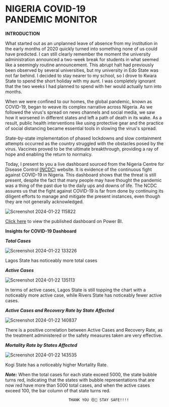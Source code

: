 # NIGERIA COVID-19 PANDEMIC MONITOR

**INTRODUCTION**

What started out as an unplanned leave of absence from my institution in the early months of 2020 quickly turned into something none of us could have predicted. I can still clearly remember the moment the university administration announced a two-week break for students in what seemed like a seemingly routine announcement. This abrupt halt had previously been observed by several universities, but my university in Edo State was not far behind. I decided to stay nearer to my school, so I drove to Kwara State to spend the short holiday with my aunt. I was completely ignorant that the two weeks I had planned to spend with her would actually turn into months.

When we were confined to our homes, the global pandemic, known as COVID-19, began to weave its complex narrative across Nigeria. As we followed the virus's spread on news channels and social media, we saw how it worsened in different states and left a path of death in its wake. As a result, public health interventions like using protective gear and the practice of social distancing became essential tools in slowing the virus's spread.

State-by-state implementation of phased lockdowns and slow containment attempts occurred as the country struggled with the obstacles posed by the virus. Vaccines proved to be the ultimate breakthrough, providing a ray of hope and enabling the return to normalcy.

Today, I present to you a live dashboard sourced from the Nigeria Centre for Disease Control [(NCDC)](https://covid19.ncdc.gov.ng/) website. It is evidence of the continuous fight against COVID-19 in Nigeria. This dashboard shows that the threat is still present, despite the fact that many people may have thought the pandemic was a thing of the past due to the daily ups and downs of life. The NCDC assures us that the fight against COVID-19 is far from done by continuing its diligent efforts to manage and mitigate the present instances, even though they are not generally acknowledged.

![Screenshot 2024-01-22 115822](https://github.com/Adekolaau/Polished-data-hub/assets/128713981/ecc9a866-bcea-4063-bdd0-3a7be34eadb0)

[Click here](https://app.powerbi.com/groups/me/reports/d685432d-20a2-4137-9d03-0c8fb744b4cb/ReportSection?experience=power-bi) to view the published dashboard on Power BI.

**Insights for COVID-19 Dashboard**

**_Total Cases_**

![Screenshot 2024-01-22 133226](https://github.com/Adekolaau/Polished-data-hub/assets/128713981/d54d00b8-630c-4e02-b5ef-9711f0947b51)

Lagos State has noticeably more total cases

**_Active Cases_**

![Screenshot 2024-01-22 135113](https://github.com/Adekolaau/Polished-data-hub/assets/128713981/08c91f91-e04d-4212-96dc-db3fafaa9fda)

In terms of active cases, Lagos State is still topping the chart with a noticeably more active case, while Rivers State has noticeably fewer active cases.

**_Active Cases and Recovery Rate by State Affected_**

![Screenshot 2024-01-22 140837](https://github.com/Adekolaau/Polished-data-hub/assets/128713981/48715228-418d-4147-8d33-6be4d63b2a39)

There is a positive correlation between Active Cases and Recovery Rate, as the treatment administered or the safety measures taken are very effective.

**_Mortality Rate by States Affected_**

![Screenshot 2024-01-22 143535](https://github.com/Adekolaau/Polished-data-hub/assets/128713981/71026aab-5756-45f5-83c4-9dd34f280706)

Kogi State has a noticeably higher Mortality Rate.

**_Note:_** When the total cases for each state exceed 5000, the state bubble turns red, indicating that the states with bubble representations that are now red have more than 5000 total cases, and when the active cases exceed 100, the bar column of that state turns red.

                                THANK YOU 😍👏 STAY SAFE!!!!
